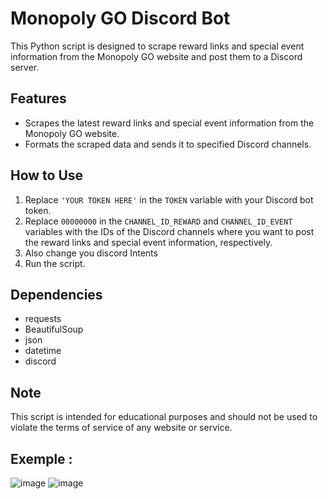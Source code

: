 # Monopoly GO Discord Bot

This Python script is designed to scrape reward links and special event information from the Monopoly GO website and post them to a Discord server.

## Features

- Scrapes the latest reward links and special event information from the Monopoly GO website.
- Formats the scraped data and sends it to specified Discord channels.

## How to Use

1. Replace `'YOUR TOKEN HERE'` in the `TOKEN` variable with your Discord bot token.
2. Replace `00000000` in the `CHANNEL_ID_REWARD` and `CHANNEL_ID_EVENT` variables with the IDs of the Discord channels where you want to post the reward links and special event information, respectively.
3. Also change you discord Intents
4. Run the script.

## Dependencies

- requests
- BeautifulSoup
- json
- datetime
- discord

## Note

This script is intended for educational purposes and should not be used to violate the terms of service of any website or service.

## Exemple :
![image](https://github.com/Dr1mS/MonopolyGO-Discord-Bot/assets/95386072/f06b3340-058b-47ff-9c45-868e475810b1)
![image](https://github.com/Dr1mS/MonopolyGO-Discord-Bot/assets/95386072/fa73469d-8dc4-442a-ae2c-77bb135be72a)
